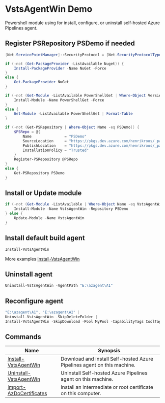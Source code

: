 # VstsAgentWin Demo

Powershell module using for install, configure, or uninstall self-hosted Azure Pipelines agent.

## Register PSRepository PSDemo if needed

````powershell
[Net.ServicePointManager]::SecurityProtocol = [Net.SecurityProtocolType]::Tls12

if (-not (Get-PackageProvider -ListAvailable Nuget)) {
    Install-PackageProvider -Name NuGet -Force
}
else {
    Get-PackageProvider NuGet
}

if (-not (Get-Module -ListAvailable PowerShellGet | Where-Object Version -gt 1.0.0.1)) {
    Install-Module -Name PowerShellGet -Force
}
else {
    Get-Module -ListAvailable PowerShellGet | Format-Table
}

if (-not (Get-PSRepository | Where-Object Name -eq PSDemo)) {
    $PSRepo = @{
        Name               = "PSDemo"
        SourceLocation     = "https://pkgs.dev.azure.com/henrikroos/_packaging/henrikroos/nuget/v2"
        PublishLocation    = "https://pkgs.dev.azure.com/henrikroos/_packaging/henrikroos/nuget/v2"
        InstallationPolicy = "Trusted"
    }
    Register-PSRepository @PSRepo
}
else {
    Get-PSRepository PSDemo
}
````

## Install or Update module

````powershell
if (-not (Get-Module -ListAvailable | Where-Object Name -eq VstsAgentWin)) {
    Install-Module -Name VstsAgentWin -Repository PSDemo
} else {
    Update-Module -Name VstsAgentWin
}
````

## Install default build agent

````powershell
Install-VstsAgentWin
````

More examples [Install-VstsAgentWin](docs/Install-VstsAgentWin.md)

## Uninstall agent

````powershell
Uninstall-VstsAgentWin -AgentPath "E:\azagent\A1"
````

## Reconfigure agent

````powershell
"E:\azagent\A1", "E:\azagent\A2" |
Uninstall-VstsAgentWin -SkipDeleteFolder |
Install-VstsAgentWin -SkipDownload -Pool MyPool -CapabilityTags CoolTag1,CoolTag2
````

## Commands

| Name | Synopsis |
| - | - |
| [Install-VstsAgentWin](docs/Install-VstsAgentWin.md) | Download and install Self-hosted Azure Pipelines agent on this machine. |
| [Uninstall-VstsAgentWin](docs/Uninstall-VstsAgentWin.md) | Uninstall Self-hosted Azure Pipelines agent on this machine. |
| [Import-AzDoCertificates](docs/Import-AzDoCertificates.md) | Install an intermediate or root certificate on this computer. |
